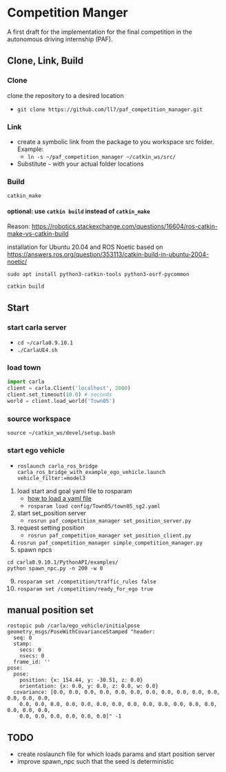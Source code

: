 # Competition Manger

A first draft for the implementation for the final competition in the autonomous driving internship (PAF).

## Clone, Link, Build

### Clone

clone the repository to a desired location

   - `git clone https://github.com/ll7/paf_competition_manager.git`

### Link

   - create a symbolic link from the package to you workspace src folder. Example:
     - `ln -s ~/paf_competition_manager ~/catkin_ws/src/`
   - Substitute `~` with your actual folder locations


### Build

`catkin_make`

#### optional: use `catkin build` instead of `catkin_make`

Reason: https://robotics.stackexchange.com/questions/16604/ros-catkin-make-vs-catkin-build

installation for Ubuntu 20.04 and ROS Noetic based on https://answers.ros.org/question/353113/catkin-build-in-ubuntu-2004-noetic/

`sudo apt install python3-catkin-tools python3-osrf-pycommon`

`catkin build`


## Start

### start carla server
   - `cd ~/carla0.9.10.1`
   - `./CarlaUE4.sh`

### load town

```python
import carla
client = carla.Client('localhost', 2000)
client.set_timeout(10.0) # seconds
world = client.load_world('Town05')
```

### source workspace

`source ~/catkin_ws/devel/setup.bash`

### start ego vehicle
   - `roslaunch carla_ros_bridge carla_ros_bridge_with_example_ego_vehicle.launch vehicle_filter:=model3`
1. load start and goal yaml file to rosparam
   - [how to load a yaml file](config/How_to_load_yaml.md)
   - `rosparam load config/Town05/town05_sg2.yaml`
2. start set_position server
   - `rosrun paf_competition_manager set_position_server.py`
3. request setting position
   - `rosrun paf_competition_manager set_position_client.py`
4. `rosrun paf_competition_manager simple_competition_manager.py`
5. spawn npcs

```shell
cd carla0.9.10.1/PythonAPI/examples/
python spawn_npc.py -n 200 -w 0
```

9. `rosparam set /competition/traffic_rules false`
10. `rosparam set /competition/ready_for_ego true`

## manual position set

```shell
rostopic pub /carla/ego_vehicle/initialpose geometry_msgs/PoseWithCovarianceStamped "header:
  seq: 0
  stamp:
    secs: 0
    nsecs: 0
  frame_id: ''
pose:
  pose:
    position: {x: 154.44, y: -30.51, z: 0.0}
    orientation: {x: 0.0, y: 0.0, z: 0.0, w: 0.0}
  covariance: [0.0, 0.0, 0.0, 0.0, 0.0, 0.0, 0.0, 0.0, 0.0, 0.0, 0.0, 0.0, 0.0, 0.0,
    0.0, 0.0, 0.0, 0.0, 0.0, 0.0, 0.0, 0.0, 0.0, 0.0, 0.0, 0.0, 0.0, 0.0, 0.0, 0.0,
    0.0, 0.0, 0.0, 0.0, 0.0, 0.0]" -1
```

## TODO

- create roslaunch file for which loads params and start position server
- improve spawn_npc such that the seed is deterministic